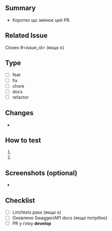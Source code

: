 ## Summary
- Коротко що змінює цей PR.

## Related Issue
Closes #<issue_id> (якщо є)

## Type
- [ ] feat
- [ ] fix
- [ ] chore
- [ ] docs
- [ ] refactor

## Changes
- 

## How to test
1) 
2) 

## Screenshots (optional)
-

## Checklist
- [ ] Lint/tests pass (якщо є)
- [ ] Оновлено Swagger/API docs (якщо потрібно)
- [ ] PR у гілку **develop**
